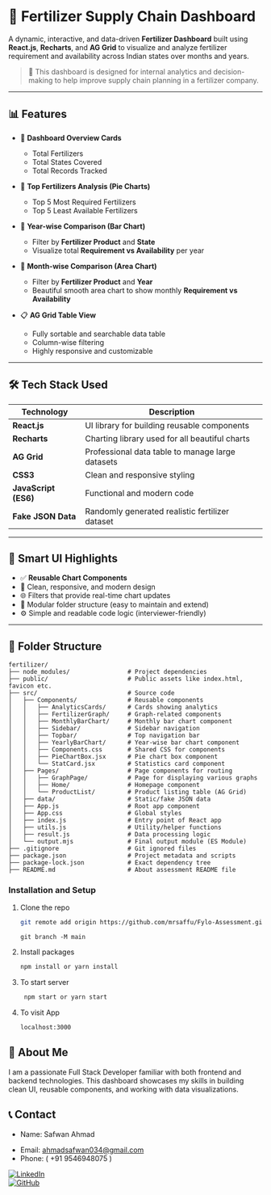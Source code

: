 # 🌱 Fertilizer Supply Chain Dashboard

A dynamic, interactive, and data-driven **Fertilizer Dashboard** built using **React.js**, **Recharts**, and **AG Grid** to visualize and analyze fertilizer requirement and availability across Indian states over months and years.

> 🚀 This dashboard is designed for internal analytics and decision-making to help improve supply chain planning in a fertilizer company.

---

## 📊 Features

- 📌 **Dashboard Overview Cards**

  - Total Fertilizers
  - Total States Covered
  - Total Records Tracked

- 🥇 **Top Fertilizers Analysis (Pie Charts)**

  - Top 5 Most Required Fertilizers
  - Top 5 Least Available Fertilizers

- 📅 **Year-wise Comparison (Bar Chart)**

  - Filter by **Fertilizer Product** and **State**
  - Visualize total **Requirement vs Availability** per year

- 📆 **Month-wise Comparison (Area Chart)**

  - Filter by **Fertilizer Product** and **Year**
  - Beautiful smooth area chart to show monthly **Requirement vs Availability**

- 📋 **AG Grid Table View**
  - Fully sortable and searchable data table
  - Column-wise filtering
  - Highly responsive and customizable

---

## 🛠️ Tech Stack Used

| Technology           | Description                                      |
| -------------------- | ------------------------------------------------ |
| **React.js**         | UI library for building reusable components      |
| **Recharts**         | Charting library used for all beautiful charts   |
| **AG Grid**          | Professional data table to manage large datasets |
| **CSS3**             | Clean and responsive styling                     |
| **JavaScript (ES6)** | Functional and modern code                       |
| **Fake JSON Data**   | Randomly generated realistic fertilizer dataset  |

---

## 🧠 Smart UI Highlights

- ✅ **Reusable Chart Components**
- 🎨 Clean, responsive, and modern design
- 🌐 Filters that provide real-time chart updates
- 🧩 Modular folder structure (easy to maintain and extend)
- ⚙️ Simple and readable code logic (interviewer-friendly)

---

## 📁 Folder Structure

```
fertilizer/
├── node_modules/                # Project dependencies
├── public/                      # Public assets like index.html, favicon etc.
├── src/                         # Source code
│   ├── Components/              # Reusable components
│   │   ├── AnalyticsCards/      # Cards showing analytics
│   │   ├── FertilizerGraph/     # Graph-related components
│   │   ├── MonthlyBarChart/     # Monthly bar chart component
│   │   ├── Sidebar/             # Sidebar navigation
│   │   ├── Topbar/              # Top navigation bar
│   │   ├── YearlyBarChart/      # Year-wise bar chart component
│   │   ├── Components.css       # Shared CSS for components
│   │   ├── PieChartBox.jsx      # Pie chart box component
│   │   └── StatCard.jsx         # Statistics card component
│   ├── Pages/                   # Page components for routing
│   │   ├── GraphPage/           # Page for displaying various graphs
│   │   ├── Home/                # Homepage component
│   │   └── ProductList/         # Product listing table (AG Grid)
│   ├── data/                    # Static/fake JSON data
│   ├── App.js                   # Root app component
│   ├── App.css                  # Global styles
│   ├── index.js                 # Entry point of React app
│   ├── utils.js                 # Utility/helper functions
│   ├── result.js                # Data processing logic
│   └── output.mjs               # Final output module (ES Module)
├── .gitignore                   # Git ignored files
├── package.json                 # Project metadata and scripts
├── package-lock.json            # Exact dependency tree
├── README.md                    # About assessment README file
```

### Installation and Setup

1. Clone the repo
   ```sh
   git remote add origin https://github.com/mrsaffu/Fylo-Assessment.git
   ```
   ```
   git branch -M main
   ```
2. Install packages
   ```sh
   npm install or yarn install
   ```
3. To start server
   ```sh
    npm start or yarn start
   ```
4. To visit App
   ```sh
   localhost:3000
   ```

## 🙋 About Me

I am a passionate Full Stack Developer familiar with both frontend and backend technologies. This dashboard showcases my skills in building clean UI, reusable components, and working with data visualizations.

## 📞 Contact

- Name: Safwan Ahmad
<!-- - LinkedIn: [LinkedIn](https://www.linkedin.com/in/mrrsaffu/) -->
- Email: ahmadsafwan034@gmail.com
- Phone: ( +91 9546948075 )

[![LinkedIn](https://img.shields.io/badge/LinkedIn-0A66C2?style=for-the-badge&logo=linkedin&logoColor=white)](https://www.linkedin.com/in/mrrsaffu/)  
[![GitHub](https://img.shields.io/badge/GitHub-181717?style=for-the-badge&logo=github&logoColor=white)](https://github.com/mrsaffu)
